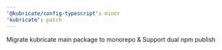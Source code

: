 ```yaml
---
'@kubricate/config-typescript': minor
'kubricate': patch
---
```


Migrate kubricate main package to monorepo & Support dual npm publish
